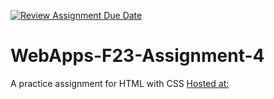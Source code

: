 [![Review Assignment Due Date](https://classroom.github.com/assets/deadline-readme-button-24ddc0f5d75046c5622901739e7c5dd533143b0c8e959d652212380cedb1ea36.svg)](https://classroom.github.com/a/4tKarLeg)
# WebApps-F23-Assignment-4
A practice assignment for HTML with CSS
[Hosted at:]("https://github.com/44-563-WebApps-F23/44563-webapps-f23-assignment4-Jonah-14/blob/main/playpart.html)
